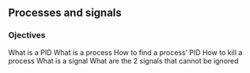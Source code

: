 ## Processes and signals

### Ojectives

What is a PID
What is a process
How to find a process’ PID
How to kill a process
What is a signal
What are the 2 signals that cannot be ignored
